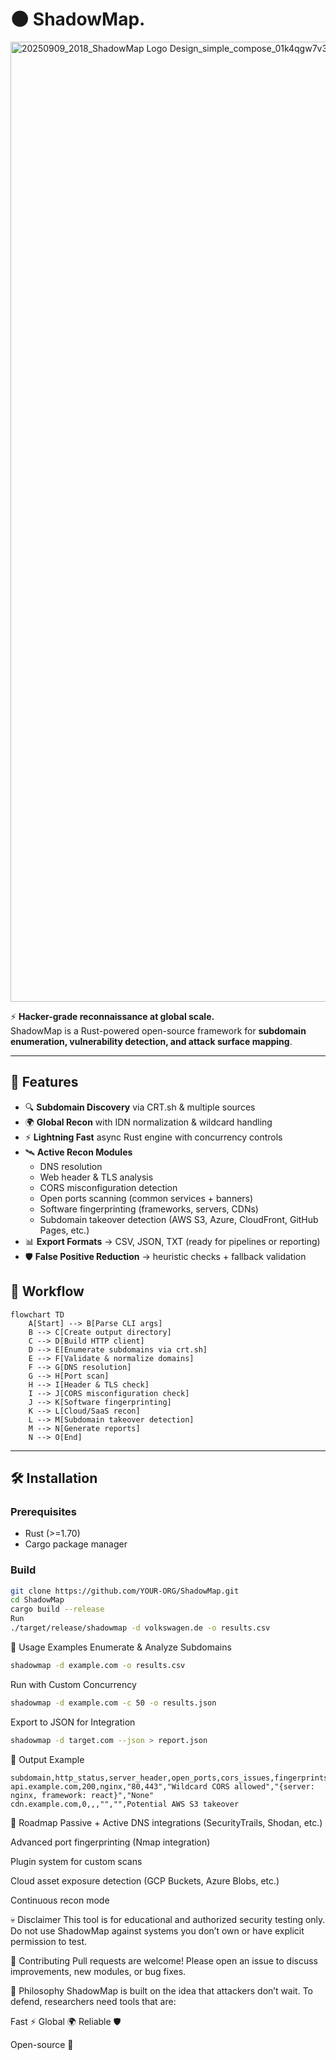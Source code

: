 # 🌑 ShadowMap.
<img width="1024" height="1536" alt="20250909_2018_ShadowMap Logo Design_simple_compose_01k4qgw7v3e6ttp28pvckddh9y-min" src="https://github.com/user-attachments/assets/95d39e5e-d51c-4eb4-9053-2db1e1042410" />

⚡ **Hacker-grade reconnaissance at global scale.**  
ShadowMap is a Rust-powered open-source framework for **subdomain enumeration, vulnerability detection, and attack surface mapping**.  

---

## 🚀 Features  

- 🔍 **Subdomain Discovery** via CRT.sh & multiple sources  
- 🌍 **Global Recon** with IDN normalization & wildcard handling  
- ⚡ **Lightning Fast** async Rust engine with concurrency controls  
- 🛰 **Active Recon Modules**  
  - DNS resolution  
  - Web header & TLS analysis  
  - CORS misconfiguration detection  
  - Open ports scanning (common services + banners)  
  - Software fingerprinting (frameworks, servers, CDNs)  
  - Subdomain takeover detection (AWS S3, Azure, CloudFront, GitHub Pages, etc.)  
- 📊 **Export Formats** → CSV, JSON, TXT (ready for pipelines or reporting)  
- 🛡 **False Positive Reduction** → heuristic checks + fallback validation

## 🔄 Workflow

```mermaid
flowchart TD
    A[Start] --> B[Parse CLI args]
    B --> C[Create output directory]
    C --> D[Build HTTP client]
    D --> E[Enumerate subdomains via crt.sh]
    E --> F[Validate & normalize domains]
    F --> G[DNS resolution]
    G --> H[Port scan]
    H --> I[Header & TLS check]
    I --> J[CORS misconfiguration check]
    J --> K[Software fingerprinting]
    K --> L[Cloud/SaaS recon]
    L --> M[Subdomain takeover detection]
    M --> N[Generate reports]
    N --> O[End]
```

---

## 🛠 Installation  

### Prerequisites  
- Rust (>=1.70)  
- Cargo package manager  

### Build  
```bash
git clone https://github.com/YOUR-ORG/ShadowMap.git
cd ShadowMap
cargo build --release
Run
./target/release/shadowmap -d volkswagen.de -o results.csv
````

🎯 Usage Examples
Enumerate & Analyze Subdomains
```bash
shadowmap -d example.com -o results.csv
```

Run with Custom Concurrency
```bash
shadowmap -d example.com -c 50 -o results.json
```
Export to JSON for Integration

```bash
shadowmap -d target.com --json > report.json
```

📂 Output Example

```csv
subdomain,http_status,server_header,open_ports,cors_issues,fingerprints,takeover_risks
api.example.com,200,nginx,"80,443","Wildcard CORS allowed","{server: nginx, framework: react}","None"
cdn.example.com,0,,,"","",Potential AWS S3 takeover
```

🤖 Roadmap
 Passive + Active DNS integrations (SecurityTrails, Shodan, etc.)

 Advanced port fingerprinting (Nmap integration)

 Plugin system for custom scans

 Cloud asset exposure detection (GCP Buckets, Azure Blobs, etc.)

 Continuous recon mode

💀 Disclaimer
This tool is for educational and authorized security testing only.
Do not use ShadowMap against systems you don’t own or have explicit permission to test.

🌟 Contributing
Pull requests are welcome! Please open an issue to discuss improvements, new modules, or bug fixes.

🧭 Philosophy
ShadowMap is built on the idea that attackers don’t wait.
To defend, researchers need tools that are:

Fast ⚡
Global 🌍
Reliable 🛡

Open-source 🤝
